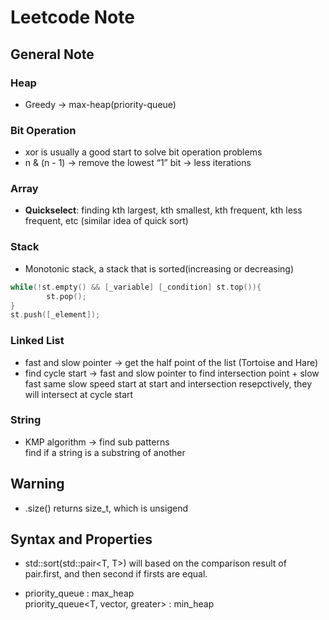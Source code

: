 # Leetcode Note

## General Note

### Heap
- Greedy → max-heap(priority-queue)


### Bit Operation
- xor is usually a good start to solve bit operation problems
- n & (n - 1) → remove the lowest “1” bit → less iterations


### Array
- **Quickselect**: finding kth largest, kth smallest, kth frequent, kth less frequent, etc (similar idea of quick sort)


### Stack
- Monotonic stack, a stack that is sorted(increasing or decreasing)

```cpp
while(!st.empty() && [_variable] [_condition] st.top()){
		st.pop();
}
st.push([_element]);
```


### Linked List
- fast and slow pointer → get the half point of the list (Tortoise and Hare)
- find cycle start → fast and slow pointer to find intersection point + slow fast same slow speed start at start and intersection resepctively, they will intersect at cycle start


### String
- KMP algorithm -> find sub patterns <br> find if a string is a substring of another

## **Warning**
- .size() returns size_t, which is unsigend

## **Syntax and Properties**

- std::sort(std::pair<T, T>) will based on the comparison result of pair.first, and then second if firsts are equal.

- priority_queue<T> : max_heap <br> priority_queue<T, vector<T>, greater<T>> : min_heap
